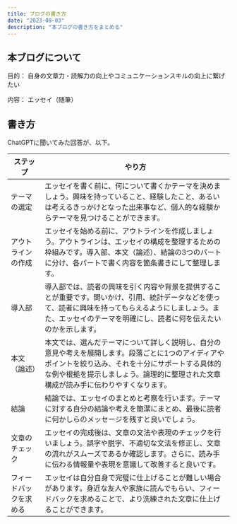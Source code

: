 ```yaml
---
title: ブログの書き方
date: "2023-08-03"
description: "本ブログの書き方をまとめる"
---
```


## 本ブログについて

目的：
自身の文章力・読解力の向上やコミュニケーションスキルの向上に繋げたい

内容：
エッセイ（随筆）

## 書き方

ChatGPTに聞いてみた回答が、以下。

|ステップ|やり方|
|-------|------|
|テーマの選定|エッセイを書く前に、何について書くかテーマを決めましょう。興味を持っていること、経験したこと、あるいは考えるきっかけとなった出来事など、個人的な経験からテーマを見つけることができます。|
|アウトラインの作成|エッセイを始める前に、アウトラインを作成しましょう。アウトラインは、エッセイの構成を整理するための枠組みです。導入部、本文（論述）、結論の3つのパートに分け、各パートで書く内容を箇条書きにして整理します。|
|導入部|導入部では、読者の興味を引く内容や背景を提供することが重要です。問いかけ、引用、統計データなどを使って、読者に興味を持ってもらえるようにしましょう。また、エッセイのテーマを明確にし、読者に何を伝えたいのかを示します。|
|本文（論述）|本文では、選んだテーマについて詳しく説明し、自分の意見や考えを展開します。段落ごとに1つのアイディアやポイントを絞り込み、それを十分にサポートする具体的な例や根拠を提示しましょう。論理的に整理された文章構成が読み手に伝わりやすくなります。|
|結論|結論では、エッセイのまとめと考察を行います。テーマに対する自分の結論や考えを簡潔にまとめ、最後に読者に何かしらのメッセージを残すと良いでしょう。|
|文章のチェック|エッセイの完成後は、文章の文法や表現のチェックを行いましょう。誤字や脱字、不適切な文法を修正し、文章の流れがスムーズであるか確認します。さらに、読み手に伝わる情報量や表現を意識して改善すると良いです。|
|フィードバックを求める|エッセイは自分自身で完璧に仕上げることが難しい場合があります。身近な友人や家族に読んでもらい、フィードバックを求めることで、より洗練された文章に仕上げることができます。|
